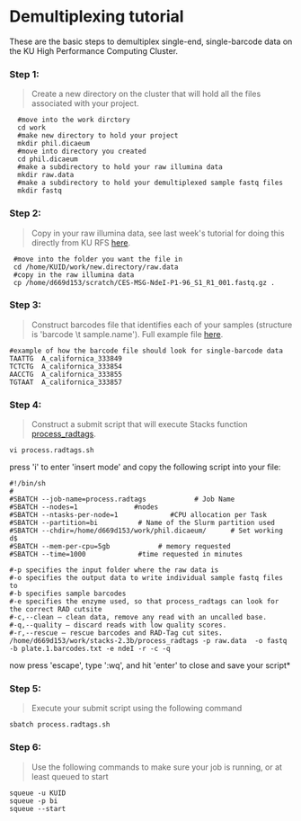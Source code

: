 # Demultiplexing tutorial

These are the basic steps to demultiplex single-end, single-barcode data on the KU High Performance Computing Cluster.

### Step 1:
> Create a new directory on the cluster that will hold all the files associated with your project.
```
  #move into the work dirctory
  cd work
  #make new directory to hold your project
  mkdir phil.dicaeum
  #move into directory you created
  cd phil.dicaeum
  #make a subdirectory to hold your raw illumina data
  mkdir raw.data
  #make a subdirectory to hold your demultiplexed sample fastq files
  mkdir fastq
```
### Step 2:
> Copy in your raw illumina data, see last week's tutorial for doing this directly from KU RFS [here](https://github.com/DevonDeRaad/Fall.2022.RAD.workshop/blob/main/week1/move.files.between.RFS.and.KUHPCC.md).
```
 #move into the folder you want the file in
 cd /home/KUID/work/new.directory/raw.data
 #copy in the raw illumina data
 cp /home/d669d153/scratch/CES-MSG-NdeI-P1-96_S1_R1_001.fastq.gz .
```
### Step 3:
> Construct barcodes file that identifies each of your samples (structure is 'barcode \t sample.name'). Full example file [here](https://github.com/DevonDeRaad/aph.rad/blob/master/sequencedata.to.snps/plate.1.barcodes.txt).
```
#example of how the barcode file should look for single-barcode data
TAATTG	A_californica_333849
TCTCTG	A_californica_333854
AACCTG	A_californica_333855
TGTAAT	A_californica_333857
```
### Step 4:
> Construct a submit script that will execute Stacks function [process_radtags](https://catchenlab.life.illinois.edu/stacks/comp/process_radtags.php).
```
vi process.radtags.sh
```
press 'i' to enter 'insert mode' and copy the following script into your file:
```
#!/bin/sh
#
#SBATCH --job-name=process.radtags            # Job Name
#SBATCH --nodes=1              #nodes
#SBATCH --ntasks-per-node=1             #CPU allocation per Task
#SBATCH --partition=bi          # Name of the Slurm partition used
#SBATCH --chdir=/home/d669d153/work/phil.dicaeum/      # Set working d$
#SBATCH --mem-per-cpu=5gb            # memory requested
#SBATCH --time=1000             #time requested in minutes

#-p specifies the input folder where the raw data is
#-o specifies the output data to write individual sample fastq files to
#-b specifies sample barcodes
#-e specifies the enzyme used, so that process_radtags can look for the correct RAD cutsite
#-c,--clean — clean data, remove any read with an uncalled base.
#-q,--quality — discard reads with low quality scores.
#-r,--rescue — rescue barcodes and RAD-Tag cut sites.
/home/d669d153/work/stacks-2.3b/process_radtags -p raw.data  -o fastq -b plate.1.barcodes.txt -e ndeI -r -c -q
```
now press 'escape', type ':wq', and hit 'enter' to close and save your script*
### Step 5:
> Execute your submit script using the following command
```
sbatch process.radtags.sh
```
### Step 6:
> Use the following commands to make sure your job is running, or at least queued to start
```
squeue -u KUID
squeue -p bi
squeue --start
```
